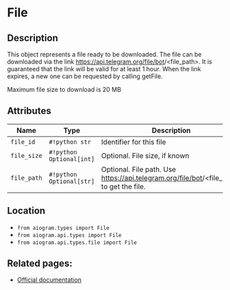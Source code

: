 # File

## Description

This object represents a file ready to be downloaded. The file can be downloaded via the link https://api.telegram.org/file/bot<token>/<file_path>. It is guaranteed that the link will be valid for at least 1 hour. When the link expires, a new one can be requested by calling getFile.

Maximum file size to download is 20 MB


## Attributes

| Name | Type | Description |
| - | - | - |
| `file_id` | `#!python str` | Identifier for this file |
| `file_size` | `#!python Optional[int]` | Optional. File size, if known |
| `file_path` | `#!python Optional[str]` | Optional. File path. Use https://api.telegram.org/file/bot<token>/<file_path> to get the file. |



## Location

- `from aiogram.types import File`
- `from aiogram.api.types import File`
- `from aiogram.api.types.file import File`

## Related pages:

- [Official documentation](https://core.telegram.org/bots/api#file)
